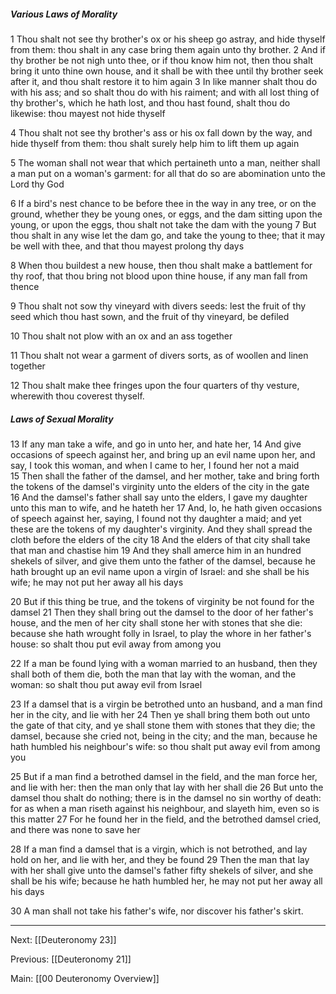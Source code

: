 ##### Various Laws of Morality

1 Thou shalt not see thy brother's ox or his sheep go astray, and hide thyself from them: thou shalt in any case bring them again unto thy brother. 2 And if thy brother be not nigh unto thee, or if thou know him not, then thou shalt bring it unto thine own house, and it shall be with thee until thy brother seek after it, and thou shalt restore it to him again 3 In like manner shalt thou do with his ass; and so shalt thou do with his raiment; and with all lost thing of thy brother's, which he hath lost, and thou hast found, shalt thou do likewise: thou mayest not hide thyself 

4 Thou shalt not see thy brother's ass or his ox fall down by the way, and hide thyself from them: thou shalt surely help him to lift them up again 

5 The woman shall not wear that which pertaineth unto a man, neither shall a man put on a woman's garment: for all that do so are abomination unto the Lord thy God 

6 If a bird's nest chance to be before thee in the way in any tree, or on the ground, whether they be young ones, or eggs, and the dam sitting upon the young, or upon the eggs, thou shalt not take the dam with the young 7 But thou shalt in any wise let the dam go, and take the young to thee; that it may be well with thee, and that thou mayest prolong thy days 

8 When thou buildest a new house, then thou shalt make a battlement for thy roof, that thou bring not blood upon thine house, if any man fall from thence

9 Thou shalt not sow thy vineyard with divers seeds: lest the fruit of thy seed which thou hast sown, and the fruit of thy vineyard, be defiled 

10 Thou shalt not plow with an ox and an ass together 

11 Thou shalt not wear a garment of divers sorts, as of woollen and linen together 

12 Thou shalt make thee fringes upon the four quarters of thy vesture, wherewith thou coverest thyself.

##### Laws of Sexual Morality

13 If any man take a wife, and go in unto her, and hate her, 14 And give occasions of speech against her, and bring up an evil name upon her, and say, I took this woman, and when I came to her, I found her not a maid 15 Then shall the father of the damsel, and her mother, take and bring forth the tokens of the damsel's virginity unto the elders of the city in the gate 16 And the damsel's father shall say unto the elders, I gave my daughter unto this man to wife, and he hateth her 17 And, lo, he hath given occasions of speech against her, saying, I found not thy daughter a maid; and yet these are the tokens of my daughter's virginity. And they shall spread the cloth before the elders of the city 18 And the elders of that city shall take that man and chastise him 19 And they shall amerce him in an hundred shekels of silver, and give them unto the father of the damsel, because he hath brought up an evil name upon a virgin of Israel: and she shall be his wife; he may not put her away all his days 

20 But if this thing be true, and the tokens of virginity be not found for the damsel 21 Then they shall bring out the damsel to the door of her father's house, and the men of her city shall stone her with stones that she die: because she hath wrought folly in Israel, to play the whore in her father's house: so shalt thou put evil away from among you 

22 If a man be found lying with a woman married to an husband, then they shall both of them die, both the man that lay with the woman, and the woman: so shalt thou put away evil from Israel 

23 If a damsel that is a virgin be betrothed unto an husband, and a man find her in the city, and lie with her 24 Then ye shall bring them both out unto the gate of that city, and ye shall stone them with stones that they die; the damsel, because she cried not, being in the city; and the man, because he hath humbled his neighbour's wife: so thou shalt put away evil from among you 

25 But if a man find a betrothed damsel in the field, and the man force her, and lie with her: then the man only that lay with her shall die 26 But unto the damsel thou shalt do nothing; there is in the damsel no sin worthy of death: for as when a man riseth against his neighbour, and slayeth him, even so is this matter 27 For he found her in the field, and the betrothed damsel cried, and there was none to save her 

28 If a man find a damsel that is a virgin, which is not betrothed, and lay hold on her, and lie with her, and they be found 29 Then the man that lay with her shall give unto the damsel's father fifty shekels of silver, and she shall be his wife; because he hath humbled her, he may not put her away all his days 

30 A man shall not take his father's wife, nor discover his father's skirt.

---
Next: [[Deuteronomy 23]]

Previous: [[Deuteronomy 21]]

Main: [[00 Deuteronomy Overview]]